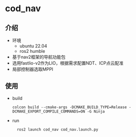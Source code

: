# cod_nav
## 介绍
- 环境
  - ubuntu 22.04
  - ros2 humble
- 基于nav2框架的导航功能包
- 选用fastlio-v2作为LIO，根据需求配置NDT、ICP点云配准
- 局部控制器选取MPPI
## 使用
- build
  ```shell
  colcon build --cmake-args -DCMAKE_BUILD_TYPE=Release -DCMAKE_EXPORT_COMPILE_COMMANDS=ON -G Ninja
  ```
- run
  ```shell
    ros2 launch cod_nav cod_nav.launch.py
    ```